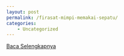 ```yaml
---
layout: post
permalink: /firasat-mimpi-memakai-sepatu/
categories:
    - Uncategorized
---
```


[Baca Selengkapnya](/09)